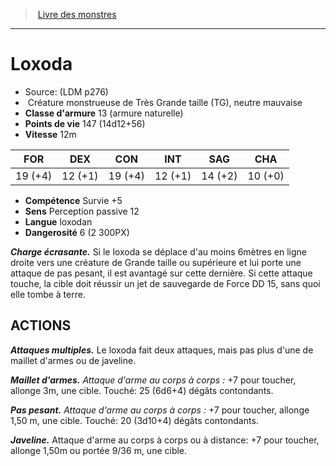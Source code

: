 ﻿> [Livre des monstres](tome_of_beasts.md)

---

# Loxoda

- Source: (LDM p276)
-  Créature monstrueuse de Très Grande taille (TG), neutre mauvaise
- **Classe d'armure** 13 (armure naturelle)
- **Points de vie** 147 (14d12+56)
- **Vitesse** 12m

|FOR|DEX|CON|INT|SAG|CHA|
|---|---|---|---|---|---|
|19 (+4)|12 (+1)|19 (+4)|12 (+1)|14 (+2)|10 (+0)|

- **Compétence** Survie +5
- **Sens** Perception passive 12
- **Langue** loxodan
- **Dangerosité** 6 (2 300PX)

**_Charge écrasante._** Si le loxoda se déplace d'au moins 6mètres en ligne droite vers une créature de Grande taille ou supérieure et lui porte une attaque de pas pesant, il est avantagé sur cette dernière. Si cette attaque touche, la cible doit réussir un jet de sauvegarde de Force DD 15, sans quoi elle tombe à terre.

## ACTIONS

**_Attaques multiples._** Le loxoda fait deux attaques, mais pas plus d'une de maillet d'armes ou de javeline.

**_Maillet d'armes._** _Attaque d'arme au corps à corps :_ +7 pour toucher, allonge 3m, une cible. Touché: 25 (6d6+4) dégâts contondants.

**_Pas pesant._** _Attaque d'arme au corps à corps :_ +7 pour toucher, allonge 1,50 m, une cible. Touché: 20 (3d10+4) dégâts contondants.

**_Javeline._** Attaque d'arme au corps à corps ou à distance: +7 pour toucher, allonge 1,50m ou portée 9/36 m, une cible.

